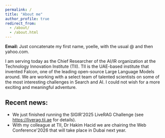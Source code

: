 ```yaml
---
permalink: /
title: "About me"
author_profile: true
redirect_from: 
  - /about/
  - /about.html
---
```


**Email:** Just concatenate my first name, yoelle, with the usual @ and then yahoo.com.  

I am serving today as the Chief Researcher of the  AI/IR organization at the Technology Innovation Institute (TII). TII is the UAE-based institute that invented Falcon, one of the leading open-source Large Language Models around. We are working with a select team of talented scientists on some of the most interesting challenges in Search and AI. I could not wish for a more exciting and meaningful adventure.


## Recent news:
* We just finished running the SIGIR'2025 LiveRAG Challenge (see https://liverag.tii.ae for details).
* With my colleague at TII, Dr Hakim Hacid we are chairing the Web Conference'2026 that will take place in Dubai next year. 
